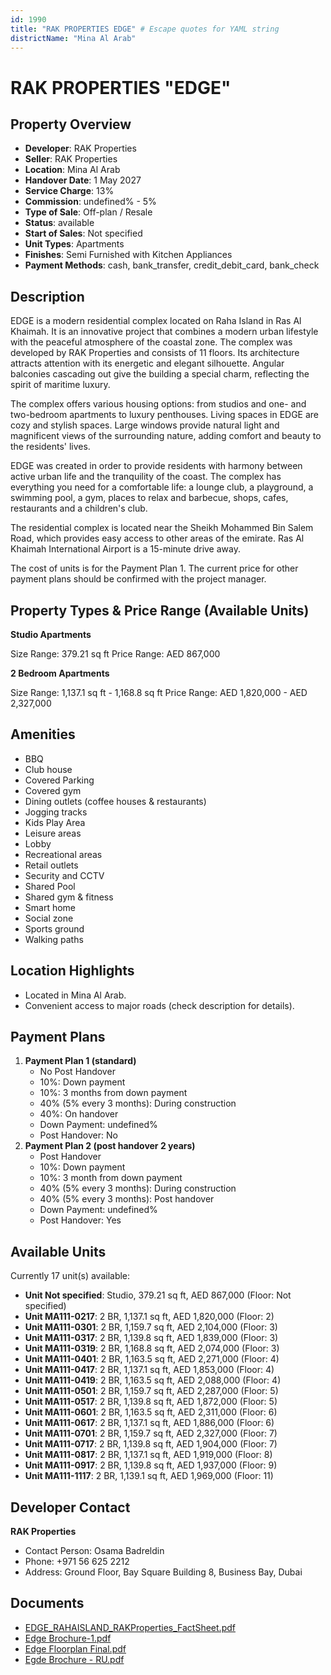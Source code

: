 ```yaml
---
id: 1990
title: "RAK PROPERTIES EDGE" # Escape quotes for YAML string
districtName: "Mina Al Arab"
---
```


# RAK PROPERTIES "EDGE"

## Property Overview
- **Developer**: RAK Properties
- **Seller**: RAK Properties
- **Location**: Mina Al Arab
- **Handover Date**: 1 May 2027
- **Service Charge**: 13%
- **Commission**: undefined% - 5%
- **Type of Sale**: Off-plan / Resale
- **Status**: available
- **Start of Sales**: Not specified
- **Unit Types**: Apartments
- **Finishes**: Semi Furnished with Kitchen Appliances
- **Payment Methods**: cash, bank_transfer, credit_debit_card, bank_check

## Description
EDGE is a modern residential complex located on Raha Island in Ras Al Khaimah. It is an innovative project that combines a modern urban lifestyle with the peaceful atmosphere of the coastal zone. The complex was developed by RAK Properties and consists of 11 floors. Its architecture attracts attention with its energetic and elegant silhouette. Angular balconies cascading out give the building a special charm, reflecting the spirit of maritime luxury.

The complex offers various housing options: from studios and one- and two-bedroom apartments to luxury penthouses. Living spaces in EDGE are cozy and stylish spaces. Large windows provide natural light and magnificent views of the surrounding nature, adding comfort and beauty to the residents' lives.

EDGE was created in order to provide residents with harmony between active urban life and the tranquility of the coast. The complex has everything you need for a comfortable life: a lounge club, a playground, a swimming pool, a gym, places to relax and barbecue, shops, cafes, restaurants and a children's club.

The residential complex is located near the Sheikh Mohammed Bin Salem Road, which provides easy access to other areas of the emirate. Ras Al Khaimah International Airport is a 15-minute drive away.

The cost of units is for the Payment Plan 1. The current price for other payment plans should be confirmed with the project manager.

## Property Types & Price Range (Available Units)
**Studio Apartments**

Size Range: 379.21 sq ft
Price Range: AED 867,000

**2 Bedroom Apartments**

Size Range: 1,137.1 sq ft - 1,168.8 sq ft
Price Range: AED 1,820,000 - AED 2,327,000

## Amenities
- BBQ
- Club house
- Covered Parking
- Covered gym
- Dining outlets  (coffee houses & restaurants)
- Jogging tracks
- Kids Play Area
- Leisure areas
- Lobby
- Recreational areas
- Retail outlets
- Security and CCTV
- Shared Pool
- Shared gym & fitness
- Smart home
- Social zone
- Sports ground
- Walking paths

## Location Highlights
- Located in Mina Al Arab.
- Convenient access to major roads (check description for details).

## Payment Plans
1. **Payment Plan 1 (standard)**
   - No Post Handover
   - 10%: Down payment
   - 10%: 3 months from down payment
   - 40% (5% every 3 months): During construction
   - 40%: On handover
   - Down Payment: undefined%
   - Post Handover: No
2. **Payment Plan 2 (post handover 2 years)**
   - Post Handover
   - 10%: Down payment
   - 10%: 3 month from down payment
   - 40% (5% every 3 months): During construction
   - 40% (5% every 3 months): Post handover
   - Down Payment: undefined%
   - Post Handover: Yes

## Available Units
Currently 17 unit(s) available:
- **Unit Not specified**: Studio, 379.21 sq ft, AED 867,000 (Floor: Not specified)
- **Unit MA111-0217**: 2 BR, 1,137.1 sq ft, AED 1,820,000 (Floor: 2)
- **Unit MA111-0301**: 2 BR, 1,159.7 sq ft, AED 2,104,000 (Floor: 3)
- **Unit MA111-0317**: 2 BR, 1,139.8 sq ft, AED 1,839,000 (Floor: 3)
- **Unit MA111-0319**: 2 BR, 1,168.8 sq ft, AED 2,074,000 (Floor: 3)
- **Unit MA111-0401**: 2 BR, 1,163.5 sq ft, AED 2,271,000 (Floor: 4)
- **Unit MA111-0417**: 2 BR, 1,137.1 sq ft, AED 1,853,000 (Floor: 4)
- **Unit MA111-0419**: 2 BR, 1,163.5 sq ft, AED 2,088,000 (Floor: 4)
- **Unit MA111-0501**: 2 BR, 1,159.7 sq ft, AED 2,287,000 (Floor: 5)
- **Unit MA111-0517**: 2 BR, 1,139.8 sq ft, AED 1,872,000 (Floor: 5)
- **Unit MA111-0601**: 2 BR, 1,163.5 sq ft, AED 2,311,000 (Floor: 6)
- **Unit MA111-0617**: 2 BR, 1,137.1 sq ft, AED 1,886,000 (Floor: 6)
- **Unit MA111-0701**: 2 BR, 1,159.7 sq ft, AED 2,327,000 (Floor: 7)
- **Unit MA111-0717**: 2 BR, 1,139.8 sq ft, AED 1,904,000 (Floor: 7)
- **Unit MA111-0817**: 2 BR, 1,137.1 sq ft, AED 1,919,000 (Floor: 8)
- **Unit MA111-0917**: 2 BR, 1,139.8 sq ft, AED 1,937,000 (Floor: 9)
- **Unit MA111-1117**: 2 BR, 1,139.1 sq ft, AED 1,969,000 (Floor: 11)

## Developer Contact
**RAK Properties**
- Contact Person: Osama Badreldin
- Phone: +971 56 625 2212
- Address: Ground Floor, Bay Square Building 8, Business Bay, Dubai

## Documents
- [EDGE_RAHAISLAND_RAKProperties_FactSheet.pdf](https://cdn.geniemap.net/2024/05/23/xDoB55IpHNmMFwQOcCZN2J5tjKmUHJYodmunXqUa.pdf)
- [Edge Brochure-1.pdf](https://cdn.geniemap.net/2024/05/25/BgDLqp5OLmjy9RnWiC58evWzxLOTd3BXumKMWXUK.pdf)
- [Edge Floorplan Final.pdf](https://cdn.geniemap.net/2024/05/25/g9tryr39lFGP3qWkkjs8j2T9XhXqTZ26vaBJ5bca.pdf)
- [Egde Brochure - RU.pdf](https://cdn.geniemap.net/2025/02/27/7ucAhV7mpW7oyl92GAn8DYMD1hgcmqB9aSZEeCIb.pdf)
